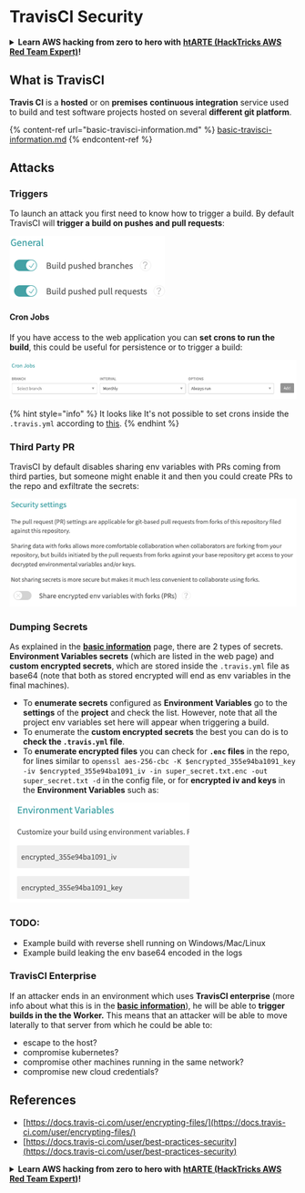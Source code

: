 # TravisCI Security

<details>

<summary><strong>Learn AWS hacking from zero to hero with</strong> <a href="https://training.hacktricks.xyz/courses/arte"><strong>htARTE (HackTricks AWS Red Team Expert)</strong></a><strong>!</strong></summary>

Other ways to support HackTricks:

* If you want to see your **company advertised in HackTricks** or **download HackTricks in PDF** Check the [**SUBSCRIPTION PLANS**](https://github.com/sponsors/carlospolop)!
* Get the [**official PEASS & HackTricks swag**](https://peass.creator-spring.com)
* Discover [**The PEASS Family**](https://opensea.io/collection/the-peass-family), our collection of exclusive [**NFTs**](https://opensea.io/collection/the-peass-family)
* **Join the** 💬 [**Discord group**](https://discord.gg/hRep4RUj7f) or the [**telegram group**](https://t.me/peass) or **follow** me on **Twitter** 🐦 [**@carlospolopm**](https://twitter.com/carlospolopm)**.**
* **Share your hacking tricks by submitting PRs to the** [**HackTricks**](https://github.com/carlospolop/hacktricks) and [**HackTricks Cloud**](https://github.com/carlospolop/hacktricks-cloud) github repos.

</details>

## What is TravisCI

**Travis CI** is a **hosted** or on **premises** **continuous integration** service used to build and test software projects hosted on several **different git platform**.

{% content-ref url="basic-travisci-information.md" %}
[basic-travisci-information.md](basic-travisci-information.md)
{% endcontent-ref %}

## Attacks

### Triggers

To launch an attack you first need to know how to trigger a build. By default TravisCI will **trigger a build on pushes and pull requests**:

![](<../../.gitbook/assets/image (19) (1).png>)

#### Cron Jobs

If you have access to the web application you can **set crons to run the build**, this could be useful for persistence or to trigger a build:

![](<../../.gitbook/assets/image (42).png>)

{% hint style="info" %}
It looks like It's not possible to set crons inside the `.travis.yml` according to [this](https://github.com/travis-ci/travis-ci/issues/9162).
{% endhint %}

### Third Party PR

TravisCI by default disables sharing env variables with PRs coming from third parties, but someone might enable it and then you could create PRs to the repo and exfiltrate the secrets:

![](<../../.gitbook/assets/image (1) (1) (1) (1) (1) (1) (1) (1) (1).png>)

### Dumping Secrets

As explained in the [**basic information**](basic-travisci-information.md) page, there are 2 types of secrets. **Environment Variables secrets** (which are listed in the web page) and **custom encrypted secrets**, which are stored inside the `.travis.yml` file as base64 (note that both as stored encrypted will end as env variables in the final machines).

* To **enumerate secrets** configured as **Environment Variables** go to the **settings** of the **project** and check the list. However, note that all the project env variables set here will appear when triggering a build.
* To enumerate the **custom encrypted secrets** the best you can do is to **check the `.travis.yml` file**.
* To **enumerate encrypted files** you can check for **`.enc` files** in the repo, for lines similar to `openssl aes-256-cbc -K $encrypted_355e94ba1091_key -iv $encrypted_355e94ba1091_iv -in super_secret.txt.enc -out super_secret.txt -d` in the config file, or for **encrypted iv and keys** in the **Environment Variables** such as:

![](<../../.gitbook/assets/image (71).png>)

### TODO:

* Example build with reverse shell running on Windows/Mac/Linux
* Example build leaking the env base64 encoded in the logs

### TravisCI Enterprise

If an attacker ends in an environment which uses **TravisCI enterprise** (more info about what this is in the [**basic information**](basic-travisci-information.md#travisci-enterprise)), he will be able to **trigger builds in the the Worker.** This means that an attacker will be able to move laterally to that server from which he could be able to:

* escape to the host?
* compromise kubernetes?
* compromise other machines running in the same network?
* compromise new cloud credentials?

## References

* [https://docs.travis-ci.com/user/encrypting-files/](https://docs.travis-ci.com/user/encrypting-files/)
* [https://docs.travis-ci.com/user/best-practices-security](https://docs.travis-ci.com/user/best-practices-security)

<details>

<summary><strong>Learn AWS hacking from zero to hero with</strong> <a href="https://training.hacktricks.xyz/courses/arte"><strong>htARTE (HackTricks AWS Red Team Expert)</strong></a><strong>!</strong></summary>

Other ways to support HackTricks:

* If you want to see your **company advertised in HackTricks** or **download HackTricks in PDF** Check the [**SUBSCRIPTION PLANS**](https://github.com/sponsors/carlospolop)!
* Get the [**official PEASS & HackTricks swag**](https://peass.creator-spring.com)
* Discover [**The PEASS Family**](https://opensea.io/collection/the-peass-family), our collection of exclusive [**NFTs**](https://opensea.io/collection/the-peass-family)
* **Join the** 💬 [**Discord group**](https://discord.gg/hRep4RUj7f) or the [**telegram group**](https://t.me/peass) or **follow** me on **Twitter** 🐦 [**@carlospolopm**](https://twitter.com/carlospolopm)**.**
* **Share your hacking tricks by submitting PRs to the** [**HackTricks**](https://github.com/carlospolop/hacktricks) and [**HackTricks Cloud**](https://github.com/carlospolop/hacktricks-cloud) github repos.

</details>
